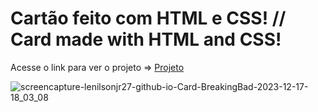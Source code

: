 <h1>Cartão feito com HTML e CSS! // Card made with HTML and CSS!</h1>

<p>Acesse o link para ver o projeto => <a href="https://lenilsonjr27.github.io/Card_BreakingBad/" target="_blank">Projeto</a></p>

![screencapture-lenilsonjr27-github-io-Card-BreakingBad-2023-12-17-18_03_08](https://github.com/LenilsonJr27/Card_BreakingBad/assets/99227401/2148e8fc-b9ac-4e4b-ba80-f089dfb416f3)

